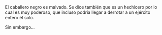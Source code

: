 
El caballero negro es malvado. 
Se dice también que es un hechicero por lo cual es muy poderoso,
que incluso podria llegar a derrotar a un ejército entero él solo.

Sin embargo...